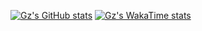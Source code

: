 [![Gz's GitHub stats](https://github-readme-stats.vercel.app/api?username=BakaGzRay12456)](https://github.com/anuraghazra/github-readme-stats)
[![Gz's WakaTime stats](https://github-readme-stats.vercel.app/api/wakatime?username=GzRay&layout=compact&range=last_7_days)](https://github.com/anuraghazra/github-readme-stats)
